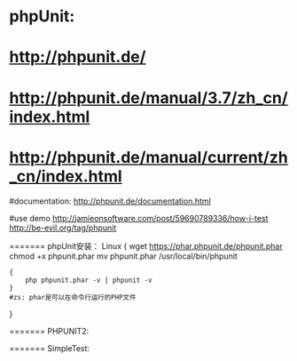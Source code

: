 phpUnit:
=======
http://phpunit.de/
=======
http://phpunit.de/manual/3.7/zh_cn/index.html
=======
http://phpunit.de/manual/current/zh_cn/index.html
=======
#documentation:
http://phpunit.de/documentation.html

#use demo
http://jamieonsoftware.com/post/59690789336/how-i-test
http://be-evil.org/tag/phpunit

=======
phpUnit安装： Linux
{
	wget https://phar.phpunit.de/phpunit.phar
	chmod +x phpunit.phar
	mv phpunit.phar /usr/local/bin/phpunit

	{
		php phpunit.phar -v | phpunit -v
	}
	#zs: phar是可以在命令行运行的PHP文件
}


=======
PHPUNIT2:



=======
SimpleTest:

